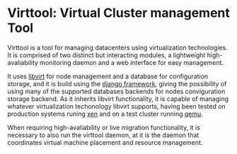 # Virttool: Virtual Cluster management Tool #

Virttool is a tool for managing datacenters using virtualization technologies. It is comprised of two distinct but interacting modules, a lightweight high-avaliability monitoring daemon and a web interface for easy management.

It uses [libvirt](http://libvirt.org/) for node management and a database for configuration storage, and it is build using the [django framework](http://www.djangoproject.com/), giving the possibility of using many of the supported databases backends for nodes conviguration storage backend. As it inherits libvirt functionality, it is capable of managing whatever virtualization techonology libvirt supports, having been tested on production systems runing [xen](http://www.xen.org) and on a test cluster running [qemu](http://wiki.qemu.org/).

When requiring high-avaliability or live migration functionality, it is necessary to also run the virttool daemon, at it is the daemon that coordinates virtual machine placement and resource management.

